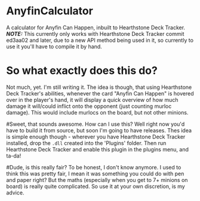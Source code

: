 # AnyfinCalculator
A calculator for Anyfin Can Happen, inbuilt to Hearthstone Deck Tracker. ***NOTE:*** This currently only works with Hearthstone Deck Tracker commit ed3aa02 and later, due to a new API method being used in it, so currently to use it you'll have to compile it by hand.

# So what exactly does this do?
Not much, yet. I'm still writing it. The idea is though, that using Hearthstone Deck Tracker's abilities, whenever the card "Anyfin Can Happen" is hovered over in the player's hand, it will display a quick overview of how much damage it will/could inflict onto the opponent (just counting murloc damage). This would include murlocs on the board, but not other minions.

#Sweet, that sounds awesome. How can I use this?
Well right now you'd have to build it from source, but soon I'm going to have releases. Thes idea is simple enough though - wherever you have Hearthstone Deck Tracker installed, drop the `.dll` created into the 'Plugins' folder. Then run Hearthstone Deck Tracker and enable this plugin in the plugins menu, and ta-da!

#Dude, is this really fair?
To be honest, I don't know anymore. I used to think this was pretty fair, I mean it was something you could do with pen and paper right? But the maths (especially when you get to 7+ minions on board) is really quite complicated. So use it at your own discretion, is my advice.
